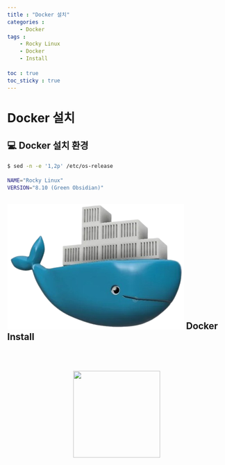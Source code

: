 ```yaml
---
title : "Docker 설치"
categories :
    - Docker
tags :
    - Rocky Linux
    - Docker
    - Install

toc : true
toc_sticky : true
---
```


# Docker 설치

## :computer: Docker 설치 환경
```bash
$ sed -n -e '1,2p' /etc/os-release

NAME="Rocky Linux"
VERSION="8.10 (Green Obsidian)"
```

## <img src="https://github.com/hyundo0630/hyundo0630.github.io/blob/main/images/Docker%20%EA%B4%80%EB%A0%A8/docker%203d%20image.png?raw=true"> Docker Install

<br><br>
<div style="text-align:center;">
<img src="https://github.com/hyundo0630/hyundo0630.github.io/blob/main/images/%EA%B0%90%EC%82%AC%ED%95%A9%EB%8B%88%EB%8B%A4.gif?raw=true" width="200" height="200">
</div>